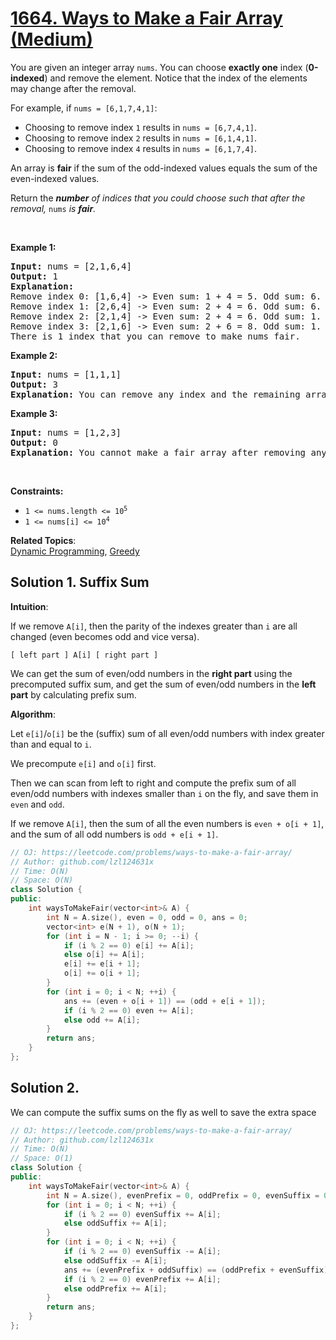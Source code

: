 # [1664. Ways to Make a Fair Array (Medium)](https://leetcode.com/problems/ways-to-make-a-fair-array/)

<p>You are given an integer array&nbsp;<code>nums</code>. You can choose <strong>exactly one</strong> index (<strong>0-indexed</strong>) and remove the element. Notice that the index of the elements may change after the removal.</p>

<p>For example, if <code>nums = [6,1,7,4,1]</code>:</p>

<ul>
	<li>Choosing to remove index <code>1</code> results in <code>nums = [6,7,4,1]</code>.</li>
	<li>Choosing to remove index <code>2</code> results in <code>nums = [6,1,4,1]</code>.</li>
	<li>Choosing to remove index <code>4</code> results in <code>nums = [6,1,7,4]</code>.</li>
</ul>

<p>An array is <strong>fair</strong> if the sum of the odd-indexed values equals the sum of the even-indexed values.</p>

<p>Return the <em><strong>number</strong> of indices that you could choose such that after the removal, </em><code>nums</code><em> </em><em>is <strong>fair</strong>. </em></p>

<p>&nbsp;</p>
<p><strong>Example 1:</strong></p>

<pre><strong>Input:</strong> nums = [2,1,6,4]
<strong>Output:</strong> 1
<strong>Explanation:</strong>
Remove index 0: [1,6,4] -&gt; Even sum: 1 + 4 = 5. Odd sum: 6. Not fair.
Remove index 1: [2,6,4] -&gt; Even sum: 2 + 4 = 6. Odd sum: 6. Fair.
Remove index 2: [2,1,4] -&gt; Even sum: 2 + 4 = 6. Odd sum: 1. Not fair.
Remove index 3: [2,1,6] -&gt; Even sum: 2 + 6 = 8. Odd sum: 1. Not fair.
There is 1 index that you can remove to make nums fair.
</pre>

<p><strong>Example 2:</strong></p>

<pre><strong>Input:</strong> nums = [1,1,1]
<strong>Output:</strong> 3
<strong>Explanation:</strong>&nbsp;You can remove any index and the remaining array is fair.
</pre>

<p><strong>Example 3:</strong></p>

<pre><strong>Input:</strong> nums = [1,2,3]
<strong>Output:</strong> 0
<strong>Explanation:</strong>&nbsp;You cannot make a fair array after removing any index.
</pre>

<p>&nbsp;</p>
<p><strong>Constraints:</strong></p>

<ul>
	<li><code>1 &lt;= nums.length &lt;= 10<sup>5</sup></code></li>
	<li><code>1 &lt;= nums[i] &lt;= 10<sup>4</sup></code></li>
</ul>


**Related Topics**:  
[Dynamic Programming](https://leetcode.com/tag/dynamic-programming/), [Greedy](https://leetcode.com/tag/greedy/)

## Solution 1. Suffix Sum

**Intuition**: 

If we remove `A[i]`, then the parity of the indexes greater than `i` are all changed (even becomes odd and vice versa). 

```
[ left part ] A[i] [ right part ]
```

We can get the sum of even/odd numbers in the **right part** using the precomputed suffix sum, and get the sum of even/odd numbers in the **left part** by calculating prefix sum.

**Algorithm**:

Let `e[i]`/`o[i]` be the (suffix) sum of all even/odd numbers with index greater than and equal to `i`.

We precompute `e[i]` and `o[i]` first.

Then we can scan from left to right and compute the prefix sum of all even/odd numbers with indexes smaller than `i` on the fly, and save them in `even` and `odd`.

If we remove `A[i]`, then the sum of all the even numbers is `even + o[i + 1]`, and the sum of all odd numbers is `odd + e[i + 1]`.

```cpp
// OJ: https://leetcode.com/problems/ways-to-make-a-fair-array/
// Author: github.com/lzl124631x
// Time: O(N)
// Space: O(N)
class Solution {
public:
    int waysToMakeFair(vector<int>& A) {
        int N = A.size(), even = 0, odd = 0, ans = 0;
        vector<int> e(N + 1), o(N + 1);
        for (int i = N - 1; i >= 0; --i) {
            if (i % 2 == 0) e[i] += A[i];
            else o[i] += A[i];
            e[i] += e[i + 1];
            o[i] += o[i + 1];
        }
        for (int i = 0; i < N; ++i) {
            ans += (even + o[i + 1]) == (odd + e[i + 1]);
            if (i % 2 == 0) even += A[i];
            else odd += A[i];
        }
        return ans;
    }
};
```

## Solution 2.


We can compute the suffix sums on the fly as well to save the extra space

```cpp
// OJ: https://leetcode.com/problems/ways-to-make-a-fair-array/
// Author: github.com/lzl124631x
// Time: O(N)
// Space: O(1)
class Solution {
public:
    int waysToMakeFair(vector<int>& A) {
        int N = A.size(), evenPrefix = 0, oddPrefix = 0, evenSuffix = 0, oddSuffix = 0, ans = 0;
        for (int i = 0; i < N; ++i) {
            if (i % 2 == 0) evenSuffix += A[i];
            else oddSuffix += A[i];
        }
        for (int i = 0; i < N; ++i) {
            if (i % 2 == 0) evenSuffix -= A[i];
            else oddSuffix -= A[i];
            ans += (evenPrefix + oddSuffix) == (oddPrefix + evenSuffix);
            if (i % 2 == 0) evenPrefix += A[i];
            else oddPrefix += A[i];
        }
        return ans;
    }
};
```